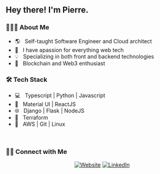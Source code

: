 <h2> Hey there! I'm Pierre.</h2>

<h3> 👨🏻‍💻 About Me </h3>

- 🌎 &nbsp; Self-taught Software Engineer and Cloud architect
- 🔬 &nbsp; I have apassion for everything web tech
- 💡 &nbsp; Specializing in both front and backend technologies
- 💼 &nbsp; Blockchain and Web3 enthusiast

<h3>🛠 Tech Stack</h3>

- 💻 &nbsp; Typescript | Python | Javascript
- 🔌 &nbsp; Material UI | ReactJS
- 🌐 &nbsp; Django | Flask | NodeJS
- 💎 &nbsp; Terraform
- 🔧 &nbsp; AWS | Git | Linux 

<br/>

<h3> 🤝🏻 Connect with Me </h3>

<p align="center">
<a href="https://pierredutoit.me/"><img alt="Website" src="https://img.shields.io/badge/:-pierredutoit.me-blue?style=flat-square?logoWidth=70&logo=google-chrome"></a>
<a href="https://www.linkedin.com/in/pierre-du-toit-b66193a1/"><img alt="LinkedIn" src="https://img.shields.io/badge/:-Pierre du Toit-blue?style=flat-square&logo=linkedin"></a>
